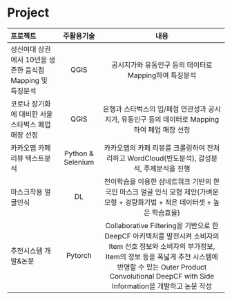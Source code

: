 # Project

|프로젝트|주활용기술|내용|
|:---|:---:|:---:|
|성신여대 상권에서 10년을 생존한 음식점 Mapping 및 특징분석|QGIS|공시지가와 유동인구 등의 데이터로 Mapping하여 특징분석|
|코로나 장기화에 대비한 서울 스타벅스 폐업 매장 선정|QGIS|은행과 스타벅스의 입/폐점 연관성과 공시지가, 유동인구 등의 데이터로 Mapping하여 폐업 매장 선정|
|카카오맵 카페 리뷰 텍스트분석|Python & Selenium|카카오맵의 카페 리뷰를 크롤링하여 전처리하고 WordCloud(빈도분석), 감성분석, 주제분석을 진행|
|마스크착용 얼굴인식|DL|전이학습을 이용한 샴네트워크 기반의 한국인 마스크 얼굴 인식 모형 제안(가벼운 모형 + 경량화기법 + 적은 데이터셋 + 높은 학습효율)|
|추천시스템 개발&논문|Pytorch|Collaborative Filtering을 기반으로 한 DeepCF 아키텍처를 발전시켜 소비자의 Item 선호 정보와 소비자의 부가정보, Item의 정보 등을 폭넓게 추천 시스템에 반영할 수 있는 Outer Product Convolutional DeepCF with Side Information을 개발하고 논문 작성|

